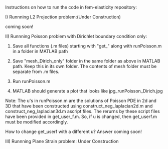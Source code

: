 Instructions on how to run the code in fem-elasticity repository:

I) Runnning L2 Projection problem:(Under Construction)

  coming soon!



II) Runnning Poisson problem with Dirichlet boundary condition only:

   1) Save all functions (.m files) starting with "get_" along with runPoisson.m
      in a folder in MATLAB path

   2) Save "mesh_Dirich_only" folder in the same folder as above in MATLAB path. 
      Keep this in its own folder. The contents of mesh folder must be separate 
      from .m files.

   3) Run runPoisson.m 

   4) MATLAB should generate a plot that looks like jpg_runPoisson_Dirich.jpg 

 Note: The u's in runPoisson.m are the solutions of Poisson PDE in 2d and 3D that 
       have been constructed using construct_neg_laplacian2d.m and 
       construct_neg_laplacian3d.m ascript files. The rerurns by these script files
       have been provided in get_user_f.m. So, if u is changed, then get_userf.m 
       must be modified accordingly.

  How to change get_userf with a different u?
  Answer coming soon!



III) Runnning Plane Strain problem:
   Under Construction



